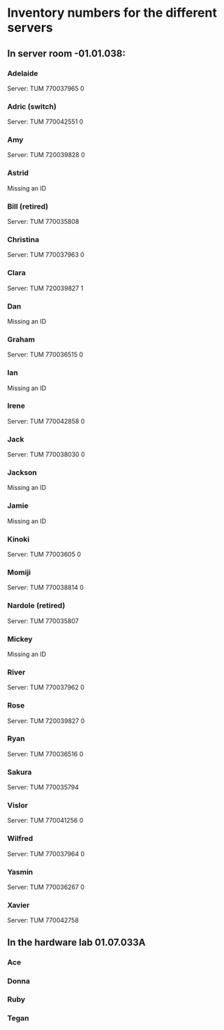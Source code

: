 # Inventory numbers for the different servers

## In server room -01.01.038:

### Adelaide
Server: TUM 770037965 0

### Adric (switch)
Server: TUM 770042551 0

### Amy
Server: TUM 720039828 0

### Astrid
Missing an ID

### Bill (retired)
Server: TUM 770035808

### Christina
Server: TUM 770037963 0

### Clara 
Server: TUM 720039827 1

### Dan
Missing an ID

### Graham
Server: TUM 770036515 0

### Ian
Missing an ID

### Irene
Server: TUM 770042858 0

### Jack
Server: TUM 770038030 0

### Jackson
Missing an ID

### Jamie
Missing an ID

### Kinoki
Server: TUM 77003605 0

### Momiji
Server: TUM 770038814 0

### Nardole (retired)
Server: TUM 770035807

### Mickey
Missing an ID

### River
Server: TUM 770037962 0

### Rose
Server: TUM 720039827 0

### Ryan
Server: TUM 770036516 0

### Sakura
Server: TUM 770035794

### Vislor
Server: TUM 770041256 0

### Wilfred
Server: TUM 770037964 0

### Yasmin
Server: TUM 770036267 0

### Xavier
Server: TUM 770042758

## In the hardware lab 01.07.033A

### Ace

### Donna

### Ruby

### Tegan


